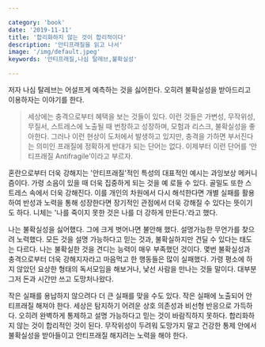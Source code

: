 ```yaml
---

category: 'book'
date: '2019-11-11'
title: '합리화하지 않는 것이 합리적이다'
description: '안티프래질을 읽고 나서'
image: '/img/default.jpeg'
keywords: '안티프래질,나심 탈레브,불확실성'

---
```


저자 나심 탈레브는 어설프게 예측하는 것을 싫어한다. 오히려 불확실성을 받아드리고 이용하자는 이야기를 한다.

> 세상에는 충격으로부터 혜택을 보는 것들이 있다. 이런 것들은 가변성, 무작위성, 무질서, 스트레스에 노출될 때 번창하고 성장하며, 모험과 리스크, 불확실성을 좋아한다. 그러나 이런 현상이 도처에서 발생하고 있지만, 충격을 가하면 부서진다는 의미인 프래질에 정확하게 반대가 되는 단어는 없다. 이제부터 이런 단어를 ‘안티프래질 Antifragile’이라고 부르자. 

혼란으로부터 더욱 강해지는 '안티프래질'적인 특성의 대표적인 예시는 과잉보상 메커니즘이다. 가령 소음이 있을 때 더욱 집중하게 되는 것을 예 로들 수 있다. 골밀도 또한 스트레스 속에서 더욱 강해진다. 이를 개인의 차원에서 다시 해석한다면 개별 실패를 활용하여 반성과 노력을 통해 성장한다면 장기적인 관점에서 더욱 강해질 수 있다는 뜻이기도 하다. 니체는 '나를 죽이지 못한 것은 나를 더 강하게 만든다.'라고 했다. 

나는 불확실성을 싫어했다. 그에 크게 벗어나면 불안해 했다. 설명가능한 무언가를 찾으려 노력했다. 모든 것을 설명 가능하다고 믿는 것과, 불확실하지만 견딜 수 있다는 태도는 다르다. 나는 불확실한 것을 견디는 능력이 매우 부족했던 것이다. 몇번 불확실성과 충격으로부터 더욱 강해지자라고 마음먹고 한 행동들은 많이 실패했다. 가령 평소에 하지 않았던 요상한 형태의 독서모임을 해보거나, 낯선 사람을 만나는 것들 말이다. 대부분 그저 돈과 시간만 쓰고 도망처나왔다.

작은 실패를 용납하지 않으려다 더 큰 실패를 맞을 수도 있다. 작은 실패에 노출되어 안티프래질 해져야 한다. 세상은 탐지하기 어려운 상호 의존성과 비선형 반응으로 가득하다. 오히려 완벽하게 통제하고 설명 가능하다고 믿는 것이 바람직하지 못하다. 합리화하지 않는 것이 합리적인 것이 된다. 무작위성이 두려워 도망가지 말고 건강한 통제 안에서 불확실성을 받아들이고 안티프래질 해지려는 노력을 해야 한다.
